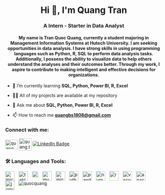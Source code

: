 
 

<h1 align="center">Hi 👋, I'm Quang Tran</h1>
<h3 align="center">A Intern - Starter in Data Analyst</h3>
<h4 align="center">My name is Tran Quoc Quang, currently a student majoring in Management Information Systems at Hutech University. I am seeking opportunities in data analysis. I have strong skills in using programming languages such as Python, R, SQL to perform data analysis tasks. Additionally, I possess the ability to visualize data to help others understand the analyses and their outcomes better. Through my work, I aspire to contribute to making intelligent and effective decisions for organizations.</h4>

- 🌱 I’m currently learning **SQL, Python, Power BI, R, Excel**

- 👨‍💻 All of my projects are available at my repository

- 💬 Ask me about **SQL, Python, Power BI, R, Excel**

- 📫 How to reach me **quangbs1808@gmail.com**

  

<h3 align="left">Connect with me:</h3>
<p align="left">
<a href="https://www.facebook.com/quang.tranquoc.5667" target="blank"><img align="center" src="https://raw.githubusercontent.com/rahuldkjain/github-profile-readme-generator/master/src/images/icons/Social/facebook.svg" alt="quang tran" height="30" width="40" /></a>
<a href="https://www.instagram.com/quang.tranquoc.1080/" target="blank"><img align="center" src="https://raw.githubusercontent.com/rahuldkjain/github-profile-readme-generator/master/src/images/icons/Social/instagram.svg" alt="quang.tran.quoc height"="30" width="40" /></a>
<a href="https://www.linkedin.com/in/quangquoctran/"><img src="https://img.shields.io/badge/LinkedIn-blue?style=for-the-badge&logo=linkedin&logoColor=white" alt="LinkedIn Badge" title="Connect with me on LinkedIn" /></a>
</p>

### 🛠️ Languages and Tools:

<img align="left" alt="microsoftexcel" width="30px" style="padding-right:10px;" src="https://raw.githubusercontent.com/sandroasp/Microsoft-Integration-and-Azure-Stencils-Pack-for-Visio/master/Office%20365/SVG/Excel.svg"/>
<img align="left" alt="tableau" width="30px" style="padding-right:10px;" src="https://user-images.githubusercontent.com/18670428/67620073-ca558e00-f7fa-11e9-9ea2-ed3a80c59210.png"/>
<img align="left" alt="powerbi" width="20px" style="padding-right:10px;" src="https://raw.githubusercontent.com/microsoft/PowerBI-Icons/main/SVG/Power-BI.svg"/>
<img align="left" alt="mysql" width="30px" style="padding-right:10px;" src="https://cdn.jsdelivr.net/gh/devicons/devicon/icons/mysql/mysql-original.svg"/>
<img align="left" alt="microsoftsqlsever" width="30px" style="padding-right:10px;" src="https://cdn.jsdelivr.net/gh/devicons/devicon/icons/microsoftsqlserver/microsoftsqlserver-plain.svg"/>
<img align="left" alt="python" width="30px" style="padding-right:10px;" src="https://cdn.jsdelivr.net/gh/devicons/devicon/icons/python/python-original.svg"/>
<img align="left" alt="pandas" width="30px" style="padding-right:10px;" src="https://cdn.jsdelivr.net/gh/devicons/devicon/icons/pandas/pandas-original.svg"/>
<img align="left" alt="numpy" width="30px" style="padding-right:10px;" src="https://cdn.jsdelivr.net/gh/devicons/devicon/icons/numpy/numpy-original.svg"/>
<img align="left" alt="r" width="30px" style="padding-right:10px;" src="https://cdn.jsdelivr.net/gh/devicons/devicon/icons/r/r-original.svg"/>
<img align="left" alt="vscode" width="30px" style="padding-right:10px;" src="https://cdn.jsdelivr.net/gh/devicons/devicon/icons/vscode/vscode-original.svg"/>
<img align="left" alt="anaconda" width="30px" style="padding-right:10px;" src="https://cdn.jsdelivr.net/gh/devicons/devicon/icons/anaconda/anaconda-original.svg"/>
<img align="left" alt="jupyter" width="30px" style="padding-right:10px;" src="https://cdn.jsdelivr.net/gh/devicons/devicon/icons/jupyter/jupyter-original.svg"/>



<p>&nbsp;<img align="center" src="https://github-readme-stats.vercel.app/api?username=quocquang&show_icons=true&locale=en" alt="quocquang" /></p>
